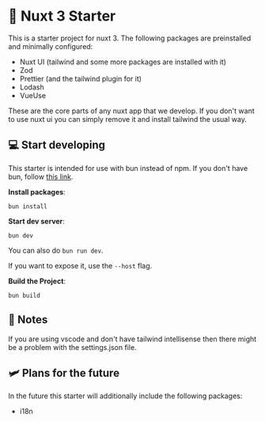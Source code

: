 # 🚀 Nuxt 3 Starter

This is a starter project for nuxt 3. The following packages are preinstalled and minimally configured:

-   Nuxt UI (tailwind and some more packages are installed with it)
-   Zod
-   Prettier (and the tailwind plugin for it)
-   Lodash
-   VueUse

These are the core parts of any nuxt app that we develop. If you don't want to use nuxt ui you can simply remove it and install tailwind the usual way.

## 💻 Start developing

This starter is intended for use with bun instead of npm. If you don't have bun, follow [this link](https://bun.sh/docs/installation).

**Install packages**:

```
bun install
```

**Start dev server**:

```
bun dev
```

You can also do `bun run dev`.

If you want to expose it, use the `--host` flag.

**Build the Project**:

```
bun build
```

## 📝 Notes

If you are using vscode and don't have tailwind intellisense then there might be a problem with the settings.json file.

## 🛩️ Plans for the future

In the future this starter will additionally include the following packages:

-   i18n
